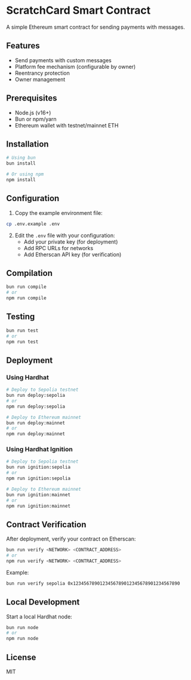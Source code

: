 # ScratchCard Smart Contract

A simple Ethereum smart contract for sending payments with messages.

## Features

- Send payments with custom messages
- Platform fee mechanism (configurable by owner)
- Reentrancy protection
- Owner management

## Prerequisites

- Node.js (v16+)
- Bun or npm/yarn
- Ethereum wallet with testnet/mainnet ETH

## Installation

```bash
# Using bun
bun install

# Or using npm
npm install
```

## Configuration

1. Copy the example environment file:

```bash
cp .env.example .env
```

2. Edit the `.env` file with your configuration:
   - Add your private key (for deployment)
   - Add RPC URLs for networks
   - Add Etherscan API key (for verification)

## Compilation

```bash
bun run compile
# or
npm run compile
```

## Testing

```bash
bun run test
# or
npm run test
```

## Deployment

### Using Hardhat

```bash
# Deploy to Sepolia testnet
bun run deploy:sepolia
# or
npm run deploy:sepolia

# Deploy to Ethereum mainnet
bun run deploy:mainnet
# or
npm run deploy:mainnet
```

### Using Hardhat Ignition

```bash
# Deploy to Sepolia testnet
bun run ignition:sepolia
# or
npm run ignition:sepolia

# Deploy to Ethereum mainnet
bun run ignition:mainnet
# or
npm run ignition:mainnet
```

## Contract Verification

After deployment, verify your contract on Etherscan:

```bash
bun run verify <NETWORK> <CONTRACT_ADDRESS>
# or
npm run verify <NETWORK> <CONTRACT_ADDRESS>
```

Example:
```bash
bun run verify sepolia 0x1234567890123456789012345678901234567890
```

## Local Development

Start a local Hardhat node:

```bash
bun run node
# or
npm run node
```

## License

MIT
